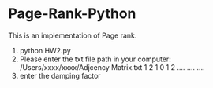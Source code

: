 # Page-Rank-Python

This is an implementation of Page rank.

1. python HW2.py
2. Please enter the txt file path in your computer:
   /Users/xxxx/xxxx/Adjcency Matrix.txt
   1 2 1
   0 1 2
   ....
   ....
   ....
3. enter the damping factor
